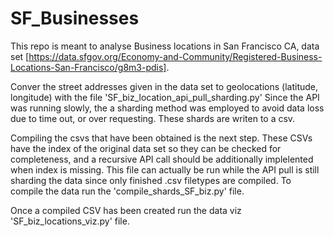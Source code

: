 # SF_Businesses

This repo is meant to analyse Business locations in San Francisco CA, data set [https://data.sfgov.org/Economy-and-Community/Registered-Business-Locations-San-Francisco/g8m3-pdis].

Conver the street addresses given in the data set to geolocations (latitude, longitude) with the file 'SF_biz_location_api_pull_sharding.py'
Since the API was running slowly, the a sharding method was employed to avoid data loss due to time out, or over requesting. These shards are writen to a csv.

Compiling the csvs that have been obtained is the next step. These CSVs have the index of the original data set so they can be checked for completeness, and a recursive API call should be additionally implelented when index is missing. This file can actually be run while the API pull is still sharding the data since only finished .csv filetypes are compiled.
To compile the data run the 'compile_shards_SF_biz.py' file.

Once a compiled CSV has been created run the data viz 'SF_biz_locations_viz.py' file.
